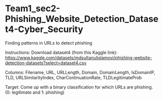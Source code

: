 # Team1_sec2-Phishing_Website_Detection_Dataset4-Cyber_Security
Finding patterns in URLs to detect phishing

Instructions: 
    Download dataset4 (from this Kaggle link):
      https://www.kaggle.com/datasets/mdsultanulislamovi/phishing-website-detection-datasets?select=dataset4.csv

Columns:
    Filename, 
    URL, 
    URLLength, 
    Domain, 
    DomainLength, 
    IsDomainIP, 
    TLD, 
    URLSimilarityIndex, 
    CharContinuationRate, 
    TLDLegitimateProb

Target:
    Come up with a binary classification for which URLs are phishing. 
    (0: legitimate and 1: phishing)
